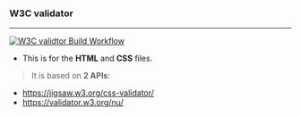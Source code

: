 ### W3C validator
-----------

[![W3C validtor Build Workflow](https://github.com/HBIbidunni/AirBnB_clone/actions/workflows/build.yml/badge.svg)](https://github.com/HBIbidunni/AirBnB_clone/actions/workflows/build.yml) 

* This is for the __HTML__ and __CSS__ files.

> It is based on __2 APIs__:
 * https://jigsaw.w3.org/css-validator/
 * https://validator.w3.org/nu/
